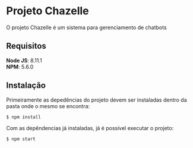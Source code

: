 # Projeto Chazelle

O projeto Chazelle é um sistema para gerenciamento de chatbots

## Requisitos

**Node JS**: 8.11.1  
**NPM**: 5.6.0  

## Instalação

Primeiramente as depedências do projeto devem ser instaladas dentro da pasta onde o mesmo se encontra:

```
$ npm install
```

Com as depêndencias já instaladas, já é possível executar o projeto:

```
$ npm start
```


